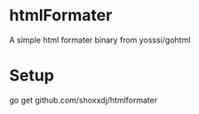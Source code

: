 # htmlFormater

A simple html formater binary from yosssi/gohtml

# Setup

go get github.com/shoxxdj/htmlformater
